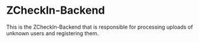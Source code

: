 # ZCheckIn-Backend
This is the ZCheckIn-Backend that is responsible for processing uploads of unknown users and registering them.
